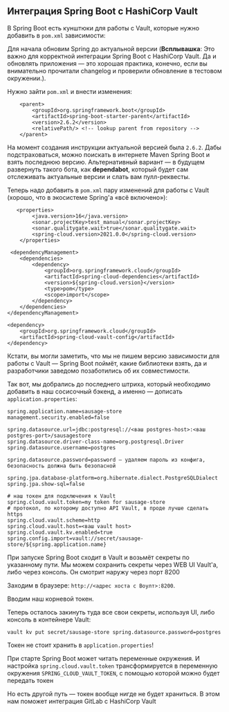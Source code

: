 ## Интеграция Spring Boot с HashiCorp Vault

В Spring Boot есть кунштюки для работы с Vault, которые нужно добавить в `pom.xml` зависимости:

Для начала обновим Spring до актуальной версии (**Всплывашка**:  Это важно для корректной интеграции Spring Boot с HashiCorp Vault. Да и обновлять приложения — это хорошая практика, конечно, если вы внимательно прочитали changelog и проверили обновление в тестовом окружении.).

Нужно зайти `pom.xml` и внести изменения:

```
    <parent>
        <groupId>org.springframework.boot</groupId>
        <artifactId>spring-boot-starter-parent</artifactId>
        <version>2.6.2</version>
        <relativePath/> <!-- lookup parent from repository -->
    </parent> 
```

На момент создания инструкции актуальной версией была `2.6.2`. Дабы подстраховаться, можно поискать в интернете Maven Spring Boot и взять последнюю версию. Альтернативный вариант — в будущем развернуть такого бота, как **dependabot**, который будет сам отслеживать актуальные версии и слать вам пулл-реквесты.

Теперь надо добавить в `pom.xml` пару изменений для работы с Vault (хорошо, что в экосистеме Spring'а «всё включено»):

```
   <properties>
        <java.version>16</java.version>
        <sonar.projectKey>test_manual</sonar.projectKey>
        <sonar.qualitygate.wait>true</sonar.qualitygate.wait>
        <spring-cloud.version>2021.0.0</spring-cloud.version>
    </properties> 
```

```
 <dependencyManagement>
    <dependencies>
        <dependency>
            <groupId>org.springframework.cloud</groupId>
            <artifactId>spring-cloud-dependencies</artifactId>
            <version>${spring-cloud.version}</version>
            <type>pom</type>
            <scope>import</scope>
        </dependency>
    </dependencies>
</dependencyManagement> 
```

```
<dependency>
    <groupId>org.springframework.cloud</groupId>
    <artifactId>spring-cloud-vault-config</artifactId>
</dependency> 
```

Кстати, вы могли заметить, что мы не пишем версию зависимости для работы с Vault — Spring Boot поймёт, какие библиотеки взять, да и разработчики заведомо позаботились об их совместимости.

Так вот, мы добрались до последнего штриха, который необходимо добавить в наш сосисочный бэкенд, а именно — дописать `application.properties`:

```
spring.application.name=sausage-store
management.security.enabled=false

spring.datasource.url=jdbc:postgresql://<ваш postgres-host>:<ваш postgres-port>/sausagestore
spring.datasource.driver-class-name=org.postgresql.Driver
spring.datasource.username=postgres

spring.datasource.password=password — удаляем пароль из конфига, безопасность должна быть безопасной

spring.jpa.database-platform=org.hibernate.dialect.PostgreSQLDialect
spring.jpa.show-sql=false

# наш токен для подключения к Vault
spring.cloud.vault.token=my token for sausage-store
# протокол, по которому доступно API Vault, в проде лучше сделать https
spring.cloud.vault.scheme=http
spring.cloud.vault.host=<ваш vault host>
spring.cloud.vault.kv.enabled=true
spring.config.import=vault://secret/sausage-store/${spring.application.name} 
```

При запуске Spring Boot сходит в Vault и возьмёт секреты по указанному пути. Мы можем сохранить секреты через WEB UI Vault'а, либо через консоль. Он смотрит наружу через порт 8200

Заходим в браузере: `http://<адрес хоста с Воулт>:8200`.

Вводим наш корневой токен.

Теперь осталось закинуть туда все свои секреты, используя UI, либо консоль в контейнере Vault:

```
vault kv put secret/sausage-store spring.datasource.password=postgres 
```

Токен не стоит хранить в `application.properties`!

При старте Spring Boot может читать переменные окружения. И настройка `spring.cloud.vault.token` трансформируется в переменную окружения `SPRING_CLOUD_VAULT_TOKEN`, с помощью которой можно будет передать токен

Но есть другой путь — токен вообще нигде не будет храниться. В этом нам поможет интеграция GitLab с HashiCorp Vault